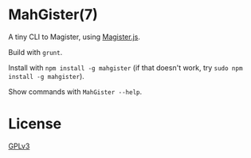MahGister(7)
=========

A tiny CLI to Magister, using [Magister.js](http://simplygits.github.io/MagisterJS/).

Build with `grunt`.

Install with `npm install -g mahgister` (if that doesn't work, try `sudo npm install -g mahgister`). 

Show commands with `MahGister --help`.

License
===
[GPLv3](LICENSE)
